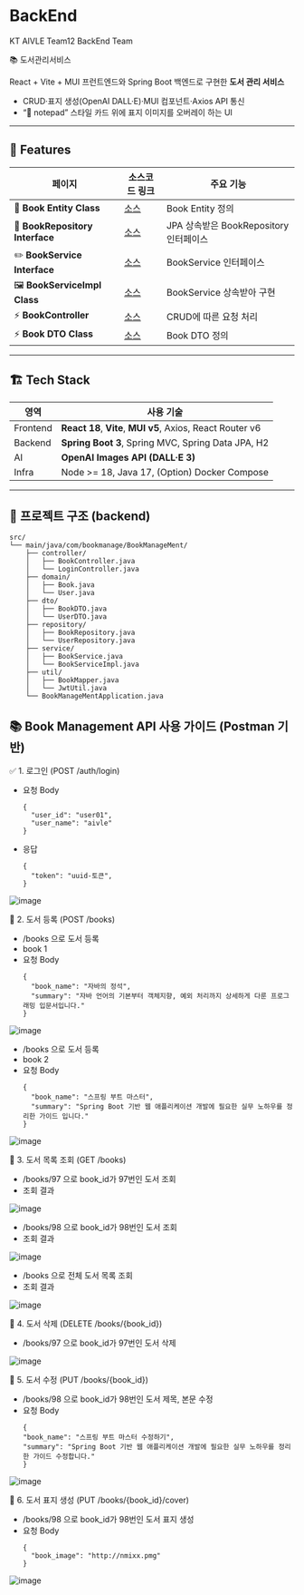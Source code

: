 # BackEnd
KT AIVLE Team12 BackEnd Team

📚 도서관리서비스

React + Vite + MUI 프런트엔드와 Spring Boot 백엔드로 구현한 **도서 관리 서비스**  
- CRUD·표지 생성(OpenAI DALL·E)·MUI 컴포넌트·Axios API 통신  
- “📝 notepad” 스타일 카드 위에 표지 이미지를 오버레이 하는 UI

<!-- ![screenshot](./docs/screenshot-list.png) -->

---

## 🚀 Features
| 페이지 | 소스코드 링크 | 주요 기능 |
|--------|------|-----------|
| 📗 **Book Entity Class** | [소스](https://github.com/AIVLE-MINI-PROJECT-TEAM12/BackEnd/blob/main/BookManageMent/src/main/java/com/bookmanage/BookManageMent/domain/Book.java) | Book Entity 정의 |
| 📘 **BookRepository Interface** | [소스](https://github.com/AIVLE-MINI-PROJECT-TEAM12/BackEnd/blob/main/BookManageMent/src/main/java/com/bookmanage/BookManageMent/repository/BookRepository.java) | JPA 상속받은 BookRepository 인터페이스 |
| ✏️ **BookService Interface** | [소스](https://github.com/AIVLE-MINI-PROJECT-TEAM12/BackEnd/blob/main/BookManageMent/src/main/java/com/bookmanage/BookManageMent/service/BookService.java) | BookService 인터페이스 |
| 🖼 **BookServiceImpl Class** | [소스](https://github.com/AIVLE-MINI-PROJECT-TEAM12/BackEnd/blob/main/BookManageMent/src/main/java/com/bookmanage/BookManageMent/service/BookServiceImpl.java) | BookService 상속받아 구현 |
| ⚡️ **BookController** | [소스](https://github.com/AIVLE-MINI-PROJECT-TEAM12/BackEnd/blob/main/BookManageMent/src/main/java/com/bookmanage/BookManageMent/controller/BookController.java) | CRUD에 따른 요청 처리 |
| ⚡️ **Book DTO Class** | [소스](https://github.com/AIVLE-MINI-PROJECT-TEAM12/BackEnd/blob/main/BookManageMent/src/main/java/com/bookmanage/BookManageMent/dto/BookDTO.java) | Book DTO 정의 |

---

## 🏗 Tech Stack
| 영역 | 사용 기술 |
|------|----------|
| Frontend | **React 18**, **Vite**, **MUI v5**, Axios, React Router v6 |
| Backend | **Spring Boot 3**, Spring MVC, Spring Data JPA, H2 |
| AI | **OpenAI Images API (DALL·E 3)** |
| Infra | Node >= 18, Java 17, (Option) Docker Compose |

---

## 📂 프로젝트 구조 (backend)
```
src/
└── main/java/com/bookmanage/BookManageMent/
    ├── controller/
    │   ├── BookController.java
    │   └── LoginController.java
    ├── domain/
    │   ├── Book.java
    │   └── User.java
    ├── dto/
    │   ├── BookDTO.java
    │   └── UserDTO.java
    ├── repository/
    │   ├── BookRepository.java
    │   └── UserRepository.java
    ├── service/
    │   ├── BookService.java
    │   └── BookServiceImpl.java
    ├── util/
    │   ├── BookMapper.java
    │   └── JwtUtil.java
    └── BookManageMentApplication.java
```

## 📚 Book Management API 사용 가이드 (Postman 기반)
✅ 1. 로그인 (POST /auth/login)
- 요청 Body
  ```
  {
    "user_id": "user01",
    "user_name": "aivle"
  }
  ```
- 응답
  ```
  {
    "token": "uuid-토큰",
  }
  ```
  
![image](https://github.com/user-attachments/assets/899352af-56cf-43f9-af72-145d90a7894c)

📘 2. 도서 등록 (POST /books)
- /books 으로 도서 등록
- book 1
- 요청 Body
  ```
  {
    "book_name": "자바의 정석",
    "summary": "자바 언어의 기본부터 객체지향, 예외 처리까지 상세하게 다룬 프로그래밍 입문서입니다."
  }
  ```

![image](https://github.com/user-attachments/assets/d0cd48ab-50f1-45af-924d-e0189e5a4aaa)

- /books 으로 도서 등록
- book 2
- 요청 Body
  ```
  {
    "book_name": "스프링 부트 마스터",
    "summary": "Spring Boot 기반 웹 애플리케이션 개발에 필요한 실무 노하우를 정리한 가이드 입니다."
  }
  ```
  
![image](https://github.com/user-attachments/assets/28869eaf-fb90-4f5f-a51c-9a063d02a751)

📘 3. 도서 목록 조회 (GET /books)
- /books/97 으로 book_id가 97번인 도서 조회
- 조회 결과

![image](https://github.com/user-attachments/assets/be13c674-24b5-4107-996f-439080bea88b)

- /books/98 으로 book_id가 98번인 도서 조회
- 조회 결과
  
![image](https://github.com/user-attachments/assets/488085ee-263e-4222-bea7-1a561b5423d7)



- /books 으로 전체 도서 목록 조회
- 조회 결과

![image](https://github.com/user-attachments/assets/e2b2379b-018f-4c4a-8c68-ad9a08f90222)

📘 4. 도서 삭제 (DELETE /books/{book_id})
- /books/97 으로 book_id가 97번인 도서 삭제

![image](https://github.com/user-attachments/assets/0feba05b-69be-4693-a435-c80ca435a919)

📘 5. 도서 수정 (PUT /books/{book_id})
- /books/98 으로 book_id가 98번인 도서 제목, 본문 수정
- 요청 Body
  ```
  {
  "book_name": "스프링 부트 마스터 수정하기",
  "summary": "Spring Boot 기반 웹 애플리케이션 개발에 필요한 실무 노하우를 정리한 가이드 수정합니다."
  }
  ```
![image](https://github.com/user-attachments/assets/12f3e2ce-8281-44e8-9a2a-fb3efb066e09)

📘 6. 도서 표지 생성 (PUT /books/{book_id}/cover)
- /books/98 으로 book_id가 98번인 도서 표지 생성
- 요청 Body
  ```
  {
    "book_image": "http://nmixx.pmg"
  }
  ```
![image](https://github.com/user-attachments/assets/0dd9b4b3-5ddf-4438-ac92-782d9f06d8c6)


